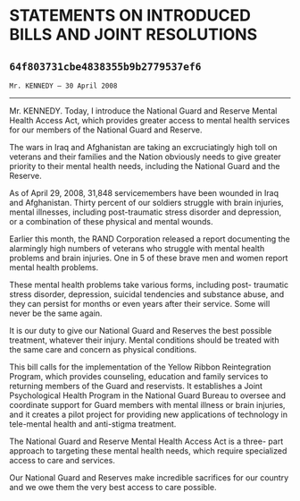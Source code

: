 # STATEMENTS ON INTRODUCED BILLS AND JOINT RESOLUTIONS
## `64f803731cbe4838355b9b2779537ef6`
`Mr. KENNEDY — 30 April 2008`

---


Mr. KENNEDY. Today, I introduce the National Guard and Reserve Mental 
Health Access Act, which provides greater access to mental health 
services for our members of the National Guard and Reserve.

The wars in Iraq and Afghanistan are taking an excruciatingly high 
toll on veterans and their families and the Nation obviously needs to 
give greater priority to their mental health needs, including the 
National Guard and the Reserve.

As of April 29, 2008, 31,848 servicemembers have been wounded in Iraq 
and Afghanistan. Thirty percent of our soldiers struggle with brain 
injuries, mental illnesses, including post-traumatic stress disorder 
and depression, or a combination of these physical and mental wounds.


Earlier this month, the RAND Corporation released a report 
documenting the alarmingly high numbers of veterans who struggle with 
mental health problems and brain injuries. One in 5 of these brave men 
and women report mental health problems.

These mental health problems take various forms, including post-
traumatic stress disorder, depression, suicidal tendencies and 
substance abuse, and they can persist for months or even years after 
their service. Some will never be the same again.

It is our duty to give our National Guard and Reserves the best 
possible treatment, whatever their injury. Mental conditions should be 
treated with the same care and concern as physical conditions.

This bill calls for the implementation of the Yellow Ribbon 
Reintegration Program, which provides counseling, education and family 
services to returning members of the Guard and reservists. It 
establishes a Joint Psychological Health Program in the National Guard 
Bureau to oversee and coordinate support for Guard members with mental 
illness or brain injuries, and it creates a pilot project for providing 
new applications of technology in tele-mental health and anti-stigma 
treatment.

The National Guard and Reserve Mental Health Access Act is a three-
part approach to targeting these mental health needs, which require 
specialized access to care and services.

Our National Guard and Reserves make incredible sacrifices for our 
country and we owe them the very best access to care possible.